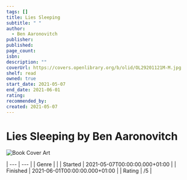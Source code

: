 ```yaml
---
tags: []
title: Lies Sleeping
subtitle: " "
author:
  - Ben Aaronovitch
publisher: 
published: 
page_count: 
isbn: 
description: ""
coverUrl: https://covers.openlibrary.org/b/olid/OL29201121M-M.jpg
shelf: read
owned: true
start_date: 2021-05-07
end_date: 2021-06-01
rating: 
recommended_by: 
created: 2021-05-07
---
```


# Lies Sleeping by Ben Aaronovitch

![Book Cover Art](https://covers.openlibrary.org/b/olid/OL29201121M-M.jpg)


| --- | --- |
| Genre |  |
| Started | 2021-05-07T00:00:00.000+01:00 |
| Finished | 2021-06-01T00:00:00.000+01:00 |
| Rating | /5 |

